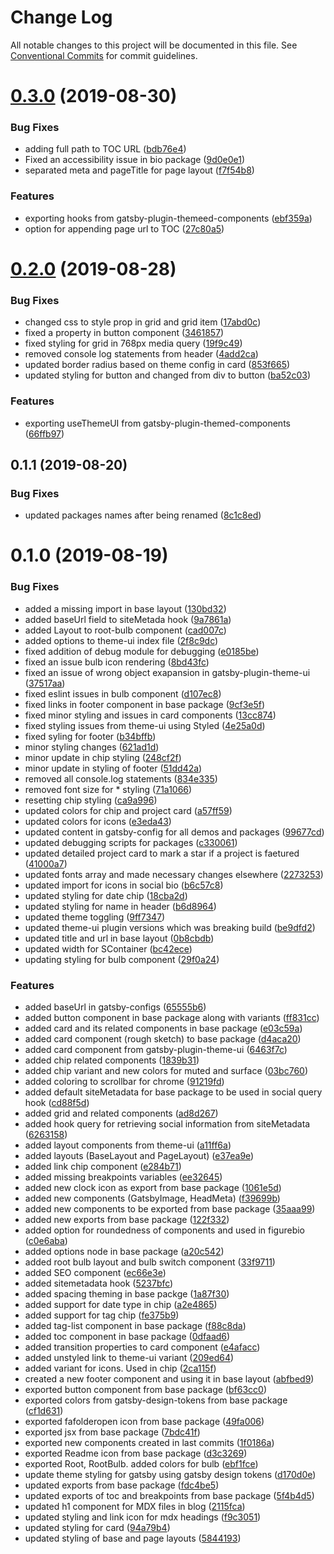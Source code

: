 # Change Log

All notable changes to this project will be documented in this file.
See [Conventional Commits](https://conventionalcommits.org) for commit guidelines.

# [0.3.0](https://github.com/sonapraneeth-a/gatsby-dev-themes/compare/@sonapraneeth/gatsby-plugin-themed-components@0.2.0...@sonapraneeth/gatsby-plugin-themed-components@0.3.0) (2019-08-30)

### Bug Fixes

- adding full path to TOC URL ([bdb76e4](https://github.com/sonapraneeth-a/gatsby-dev-themes/commit/bdb76e4))
- Fixed an accessibility issue in bio package ([9d0e0e1](https://github.com/sonapraneeth-a/gatsby-dev-themes/commit/9d0e0e1))
- separated meta and pageTitle for page layout ([f7f54b8](https://github.com/sonapraneeth-a/gatsby-dev-themes/commit/f7f54b8))

### Features

- exporting hooks from gatsby-plugin-themeed-components ([ebf359a](https://github.com/sonapraneeth-a/gatsby-dev-themes/commit/ebf359a))
- option for appending page url to TOC ([27c80a5](https://github.com/sonapraneeth-a/gatsby-dev-themes/commit/27c80a5))

# [0.2.0](https://github.com/sonapraneeth-a/gatsby-dev-themes/compare/@sonapraneeth/gatsby-plugin-themed-components@0.1.1...@sonapraneeth/gatsby-plugin-themed-components@0.2.0) (2019-08-28)

### Bug Fixes

- changed css to style prop in grid and grid item ([17abd0c](https://github.com/sonapraneeth-a/gatsby-dev-themes/commit/17abd0c))
- fixed a property in button component ([3461857](https://github.com/sonapraneeth-a/gatsby-dev-themes/commit/3461857))
- fixed styling for grid in 768px media query ([19f9c49](https://github.com/sonapraneeth-a/gatsby-dev-themes/commit/19f9c49))
- removed console log statements from header ([4add2ca](https://github.com/sonapraneeth-a/gatsby-dev-themes/commit/4add2ca))
- updated border radius based on theme config in card ([853f665](https://github.com/sonapraneeth-a/gatsby-dev-themes/commit/853f665))
- updated styling for button and changed from div to button ([ba52c03](https://github.com/sonapraneeth-a/gatsby-dev-themes/commit/ba52c03))

### Features

- exporting useThemeUI from gatsby-plugin-themed-components ([66ffb97](https://github.com/sonapraneeth-a/gatsby-dev-themes/commit/66ffb97))

## 0.1.1 (2019-08-20)

### Bug Fixes

- updated packages names after being renamed ([8c1c8ed](https://github.com/sonapraneeth-a/gatsby-dev-themes/commit/8c1c8ed))

# 0.1.0 (2019-08-19)

### Bug Fixes

- added a missing import in base layout ([130bd32](https://github.com/sonapraneeth-a/gatsby-dev-themes/commit/130bd32))
- added baseUrl field to siteMetada hook ([9a7861a](https://github.com/sonapraneeth-a/gatsby-dev-themes/commit/9a7861a))
- added Layout to root-bulb component ([cad007c](https://github.com/sonapraneeth-a/gatsby-dev-themes/commit/cad007c))
- added options to theme-ui index file ([2f8c9dc](https://github.com/sonapraneeth-a/gatsby-dev-themes/commit/2f8c9dc))
- fixed addition of debug module for debugging ([e0185be](https://github.com/sonapraneeth-a/gatsby-dev-themes/commit/e0185be))
- fixed an issue bulb icon rendering ([8bd43fc](https://github.com/sonapraneeth-a/gatsby-dev-themes/commit/8bd43fc))
- fixed an issue of wrong object exapansion in gatsby-plugin-theme-ui ([37517aa](https://github.com/sonapraneeth-a/gatsby-dev-themes/commit/37517aa))
- fixed eslint issues in bulb component ([d107ec8](https://github.com/sonapraneeth-a/gatsby-dev-themes/commit/d107ec8))
- fixed links in footer component in base package ([9cf3e5f](https://github.com/sonapraneeth-a/gatsby-dev-themes/commit/9cf3e5f))
- fixed minor styling and issues in card components ([13cc874](https://github.com/sonapraneeth-a/gatsby-dev-themes/commit/13cc874))
- fixed styling issues from theme-ui using Styled ([4e25a0d](https://github.com/sonapraneeth-a/gatsby-dev-themes/commit/4e25a0d))
- fixed syling for footer ([b34bffb](https://github.com/sonapraneeth-a/gatsby-dev-themes/commit/b34bffb))
- minor styling changes ([621ad1d](https://github.com/sonapraneeth-a/gatsby-dev-themes/commit/621ad1d))
- minor update in chip styling ([248cf2f](https://github.com/sonapraneeth-a/gatsby-dev-themes/commit/248cf2f))
- minor update in styling of footer ([51dd42a](https://github.com/sonapraneeth-a/gatsby-dev-themes/commit/51dd42a))
- removed all console.log statements ([834e335](https://github.com/sonapraneeth-a/gatsby-dev-themes/commit/834e335))
- removed font size for \* styling ([71a1066](https://github.com/sonapraneeth-a/gatsby-dev-themes/commit/71a1066))
- resetting chip styling ([ca9a996](https://github.com/sonapraneeth-a/gatsby-dev-themes/commit/ca9a996))
- updated colors for chip and project card ([a57ff59](https://github.com/sonapraneeth-a/gatsby-dev-themes/commit/a57ff59))
- updated colors for icons ([e3eda43](https://github.com/sonapraneeth-a/gatsby-dev-themes/commit/e3eda43))
- updated content in gatsby-config for all demos and packages ([99677cd](https://github.com/sonapraneeth-a/gatsby-dev-themes/commit/99677cd))
- updated debugging scripts for packages ([c330061](https://github.com/sonapraneeth-a/gatsby-dev-themes/commit/c330061))
- updated detailed project card to mark a star if a project is faetured ([41000a7](https://github.com/sonapraneeth-a/gatsby-dev-themes/commit/41000a7))
- updated fonts array and made necessary changes elsewhere ([2273253](https://github.com/sonapraneeth-a/gatsby-dev-themes/commit/2273253))
- updated import for icons in social bio ([b6c57c8](https://github.com/sonapraneeth-a/gatsby-dev-themes/commit/b6c57c8))
- updated styling for date chip ([18cba2d](https://github.com/sonapraneeth-a/gatsby-dev-themes/commit/18cba2d))
- updated styling for name in header ([b6d8964](https://github.com/sonapraneeth-a/gatsby-dev-themes/commit/b6d8964))
- updated theme toggling ([9ff7347](https://github.com/sonapraneeth-a/gatsby-dev-themes/commit/9ff7347))
- updated theme-ui plugin versions which was breaking build ([be9dfd2](https://github.com/sonapraneeth-a/gatsby-dev-themes/commit/be9dfd2))
- updated title and url in base layout ([0b8cbdb](https://github.com/sonapraneeth-a/gatsby-dev-themes/commit/0b8cbdb))
- updated width for SContainer ([bc42ece](https://github.com/sonapraneeth-a/gatsby-dev-themes/commit/bc42ece))
- updating styling for bulb component ([29f0a24](https://github.com/sonapraneeth-a/gatsby-dev-themes/commit/29f0a24))

### Features

- added baseUrl in gatsby-configs ([65555b6](https://github.com/sonapraneeth-a/gatsby-dev-themes/commit/65555b6))
- added button component in base package along with variants ([ff831cc](https://github.com/sonapraneeth-a/gatsby-dev-themes/commit/ff831cc))
- added card and its related components in base package ([e03c59a](https://github.com/sonapraneeth-a/gatsby-dev-themes/commit/e03c59a))
- added card component (rough sketch) to base package ([d4aca20](https://github.com/sonapraneeth-a/gatsby-dev-themes/commit/d4aca20))
- added card component from gatsby-plugin-theme-ui ([6463f7c](https://github.com/sonapraneeth-a/gatsby-dev-themes/commit/6463f7c))
- added chip related components ([1839b31](https://github.com/sonapraneeth-a/gatsby-dev-themes/commit/1839b31))
- added chip variant and new colors for muted and surface ([03bc760](https://github.com/sonapraneeth-a/gatsby-dev-themes/commit/03bc760))
- added coloring to scrollbar for chrome ([91219fd](https://github.com/sonapraneeth-a/gatsby-dev-themes/commit/91219fd))
- added default siteMetadata for base package to be used in social query hook ([cd88f5d](https://github.com/sonapraneeth-a/gatsby-dev-themes/commit/cd88f5d))
- added grid and related components ([ad8d267](https://github.com/sonapraneeth-a/gatsby-dev-themes/commit/ad8d267))
- added hook query for retrieving social information from siteMetadata ([6263158](https://github.com/sonapraneeth-a/gatsby-dev-themes/commit/6263158))
- added layout components from theme-ui ([a11ff6a](https://github.com/sonapraneeth-a/gatsby-dev-themes/commit/a11ff6a))
- added layouts (BaseLayout and PageLayout) ([e37ea9e](https://github.com/sonapraneeth-a/gatsby-dev-themes/commit/e37ea9e))
- added link chip component ([e284b71](https://github.com/sonapraneeth-a/gatsby-dev-themes/commit/e284b71))
- added missing breakpoints variables ([ee32645](https://github.com/sonapraneeth-a/gatsby-dev-themes/commit/ee32645))
- added new clock icon as export from base package ([1061e5d](https://github.com/sonapraneeth-a/gatsby-dev-themes/commit/1061e5d))
- added new components (GatsbyImage, HeadMeta) ([f39699b](https://github.com/sonapraneeth-a/gatsby-dev-themes/commit/f39699b))
- added new components to be exported from base package ([35aaa99](https://github.com/sonapraneeth-a/gatsby-dev-themes/commit/35aaa99))
- added new exports from base package ([122f332](https://github.com/sonapraneeth-a/gatsby-dev-themes/commit/122f332))
- added option for roundedness of components and used in figurebio ([c0e6aba](https://github.com/sonapraneeth-a/gatsby-dev-themes/commit/c0e6aba))
- added options node in base package ([a20c542](https://github.com/sonapraneeth-a/gatsby-dev-themes/commit/a20c542))
- added root bulb layout and bulb switch component ([33f9711](https://github.com/sonapraneeth-a/gatsby-dev-themes/commit/33f9711))
- added SEO component ([ec66e3e](https://github.com/sonapraneeth-a/gatsby-dev-themes/commit/ec66e3e))
- added sitemetadata hook ([5237bfc](https://github.com/sonapraneeth-a/gatsby-dev-themes/commit/5237bfc))
- added spacing theming in base packge ([1a87f30](https://github.com/sonapraneeth-a/gatsby-dev-themes/commit/1a87f30))
- added support for date type in chip ([a2e4865](https://github.com/sonapraneeth-a/gatsby-dev-themes/commit/a2e4865))
- added support for tag chip ([fe375b9](https://github.com/sonapraneeth-a/gatsby-dev-themes/commit/fe375b9))
- added tag-list component in base package ([f88c8da](https://github.com/sonapraneeth-a/gatsby-dev-themes/commit/f88c8da))
- added toc component in base package ([0dfaad6](https://github.com/sonapraneeth-a/gatsby-dev-themes/commit/0dfaad6))
- added transition properties to card component ([e4afacc](https://github.com/sonapraneeth-a/gatsby-dev-themes/commit/e4afacc))
- added unstyled link to theme-ui variant ([209ed64](https://github.com/sonapraneeth-a/gatsby-dev-themes/commit/209ed64))
- added variant for icons. Used in chip ([2ca115f](https://github.com/sonapraneeth-a/gatsby-dev-themes/commit/2ca115f))
- created a new footer component and using it in base layout ([abfbed9](https://github.com/sonapraneeth-a/gatsby-dev-themes/commit/abfbed9))
- exported button component from base package ([bf63cc0](https://github.com/sonapraneeth-a/gatsby-dev-themes/commit/bf63cc0))
- exported colors from gatsby-design-tokens from base package ([cf1d631](https://github.com/sonapraneeth-a/gatsby-dev-themes/commit/cf1d631))
- exported fafolderopen icon from base package ([49fa006](https://github.com/sonapraneeth-a/gatsby-dev-themes/commit/49fa006))
- exported jsx from base package ([7bdc41f](https://github.com/sonapraneeth-a/gatsby-dev-themes/commit/7bdc41f))
- exported new components created in last commits ([1f0186a](https://github.com/sonapraneeth-a/gatsby-dev-themes/commit/1f0186a))
- exported Readme icon from base package ([d3c3269](https://github.com/sonapraneeth-a/gatsby-dev-themes/commit/d3c3269))
- exported Root, RootBulb. added colors for bulb ([ebf1fce](https://github.com/sonapraneeth-a/gatsby-dev-themes/commit/ebf1fce))
- update theme styling for gatsby using gatsby design tokens ([d170d0e](https://github.com/sonapraneeth-a/gatsby-dev-themes/commit/d170d0e))
- updated exports from base package ([fdc4be5](https://github.com/sonapraneeth-a/gatsby-dev-themes/commit/fdc4be5))
- updated exports of toc and breakpoints from base package ([5f4b4d5](https://github.com/sonapraneeth-a/gatsby-dev-themes/commit/5f4b4d5))
- updated h1 component for MDX files in blog ([2115fca](https://github.com/sonapraneeth-a/gatsby-dev-themes/commit/2115fca))
- updated styling and link icon for mdx headings ([f9c3051](https://github.com/sonapraneeth-a/gatsby-dev-themes/commit/f9c3051))
- updated styling for card ([94a79b4](https://github.com/sonapraneeth-a/gatsby-dev-themes/commit/94a79b4))
- updated styling of base and page layouts ([5844193](https://github.com/sonapraneeth-a/gatsby-dev-themes/commit/5844193))
